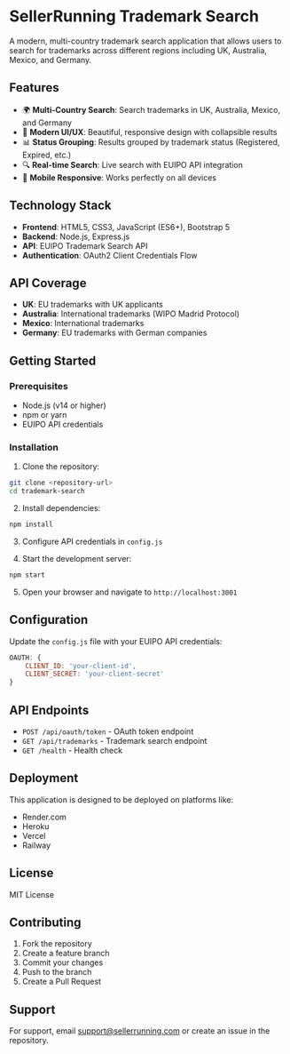 # SellerRunning Trademark Search

A modern, multi-country trademark search application that allows users to search for trademarks across different regions including UK, Australia, Mexico, and Germany.

## Features

- 🌍 **Multi-Country Search**: Search trademarks in UK, Australia, Mexico, and Germany
- 🎨 **Modern UI/UX**: Beautiful, responsive design with collapsible results
- 📊 **Status Grouping**: Results grouped by trademark status (Registered, Expired, etc.)
- 🔍 **Real-time Search**: Live search with EUIPO API integration
- 📱 **Mobile Responsive**: Works perfectly on all devices

## Technology Stack

- **Frontend**: HTML5, CSS3, JavaScript (ES6+), Bootstrap 5
- **Backend**: Node.js, Express.js
- **API**: EUIPO Trademark Search API
- **Authentication**: OAuth2 Client Credentials Flow

## API Coverage

- **UK**: EU trademarks with UK applicants
- **Australia**: International trademarks (WIPO Madrid Protocol)
- **Mexico**: International trademarks
- **Germany**: EU trademarks with German companies

## Getting Started

### Prerequisites

- Node.js (v14 or higher)
- npm or yarn
- EUIPO API credentials

### Installation

1. Clone the repository:
```bash
git clone <repository-url>
cd trademark-search
```

2. Install dependencies:
```bash
npm install
```

3. Configure API credentials in `config.js`

4. Start the development server:
```bash
npm start
```

5. Open your browser and navigate to `http://localhost:3001`

## Configuration

Update the `config.js` file with your EUIPO API credentials:

```javascript
OAUTH: {
    CLIENT_ID: 'your-client-id',
    CLIENT_SECRET: 'your-client-secret'
}
```

## API Endpoints

- `POST /api/oauth/token` - OAuth token endpoint
- `GET /api/trademarks` - Trademark search endpoint
- `GET /health` - Health check

## Deployment

This application is designed to be deployed on platforms like:
- Render.com
- Heroku
- Vercel
- Railway

## License

MIT License

## Contributing

1. Fork the repository
2. Create a feature branch
3. Commit your changes
4. Push to the branch
5. Create a Pull Request

## Support

For support, email support@sellerrunning.com or create an issue in the repository.